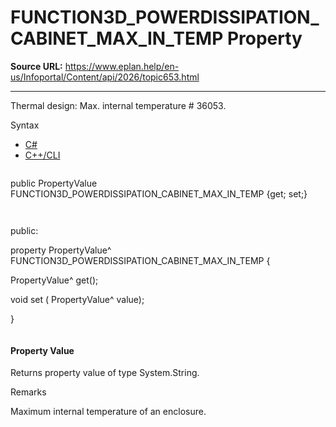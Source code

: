 # FUNCTION3D_POWERDISSIPATION_CABINET_MAX_IN_TEMP Property

**Source URL:** https://www.eplan.help/en-us/Infoportal/Content/api/2026/topic653.html

---

Thermal design: Max. internal temperature # 36053.

Syntax

- [C#](#i-syntax-CS)
- [C++/CLI](#i-syntax-CPP2005)

```
```
public PropertyValue FUNCTION3D_POWERDISSIPATION_CABINET_MAX_IN_TEMP {get; set;}
```
```

```
```
public:

property PropertyValue^ FUNCTION3D_POWERDISSIPATION_CABINET_MAX_IN_TEMP {

   PropertyValue^ get();

   void set (    PropertyValue^ value);

}
```
```

#### Property Value

Returns property value of type System.String.

Remarks

Maximum internal temperature of an enclosure.
